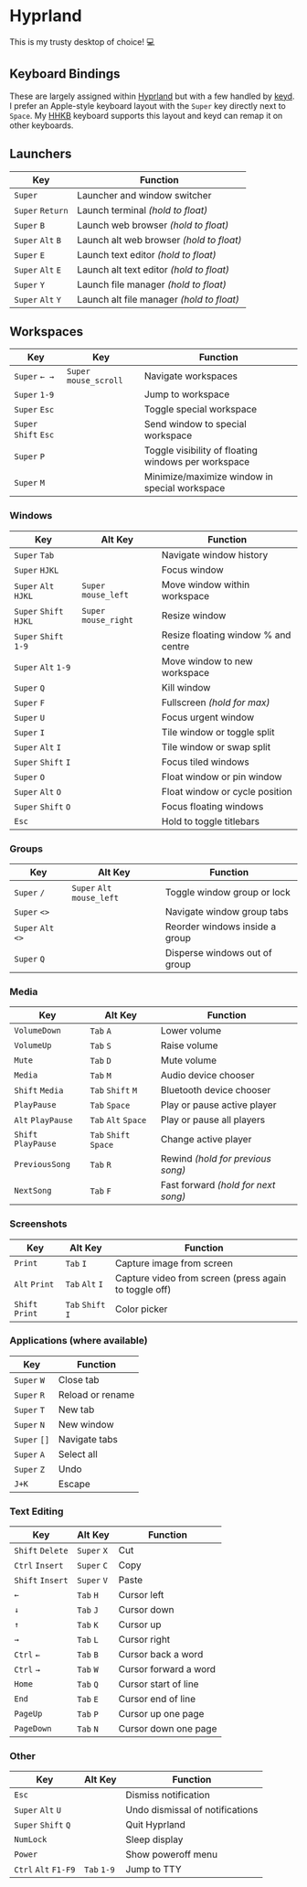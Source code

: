 # Hyprland

This is my trusty desktop of choice! 💻

## Keyboard Bindings

These are largely assigned within
[Hyprland](https://wiki.hypr.land/Configuring/Binds) but with a few handled by
[keyd](https://github.com/rvaiya/keyd). I prefer an Apple-style keyboard layout
with the `Super` key directly next to `Space`. My
[HHKB](https://happyhackingkb.com) keyboard supports this layout and keyd can
remap it on other keyboards.

## Launchers

| Key               | Function                                  |
| ----------------- | ----------------------------------------- |
| `Super`           | Launcher and window switcher              |
| `Super` `Return`  | Launch terminal _(hold to float)_         |
| `Super` `B`       | Launch web browser _(hold to float)_      |
| `Super` `Alt` `B` | Launch alt web browser _(hold to float)_  |
| `Super` `E`       | Launch text editor _(hold to float)_      |
| `Super` `Alt` `E` | Launch alt text editor _(hold to float)_  |
| `Super` `Y`       | Launch file manager _(hold to float)_     |
| `Super` `Alt` `Y` | Launch alt file manager _(hold to float)_ |

## Workspaces

| Key                   | Key                    | Function                                            |
| --------------------- | ---------------------- | --------------------------------------------------- |
| `Super` `← →`         | `Super` `mouse_scroll` | Navigate workspaces                                 |
| `Super` `1-9`         |                        | Jump to workspace                                   |
| `Super` `Esc`         |                        | Toggle special workspace                            |
| `Super` `Shift` `Esc` |                        | Send window to special workspace                    |
| `Super` `P`           |                        | Toggle visibility of floating windows per workspace |
| `Super` `M`           |                        | Minimize/maximize window in special workspace       |

### Windows

| Key                    | Alt Key               | Function                            |
| ---------------------- | --------------------- | ----------------------------------- |
| `Super` `Tab`          |                       | Navigate window history             |
| `Super` `HJKL`         |                       | Focus window                        |
| `Super` `Alt` `HJKL`   | `Super` `mouse_left`  | Move window within workspace        |
| `Super` `Shift` `HJKL` | `Super` `mouse_right` | Resize window                       |
| `Super` `Shift` `1-9`  |                       | Resize floating window % and centre |
| `Super` `Alt` `1-9`    |                       | Move window to new workspace        |
| `Super` `Q`            |                       | Kill window                         |
| `Super` `F`            |                       | Fullscreen _(hold for max)_         |
| `Super` `U`            |                       | Focus urgent window                 |
| `Super` `I`            |                       | Tile window or toggle split         |
| `Super` `Alt` `I`      |                       | Tile window or swap split           |
| `Super` `Shift` `I`    |                       | Focus tiled windows                 |
| `Super` `O`            |                       | Float window or pin window          |
| `Super` `Alt` `O`      |                       | Float window or cycle position      |
| `Super` `Shift` `O`    |                       | Focus floating windows              |
| `Esc`                  |                       | Hold to toggle titlebars            |

### Groups

| Key                | Alt Key                    | Function                       |
| ------------------ | -------------------------- | ------------------------------ |
| `Super` `/`        | `Super` `Alt` `mouse_left` | Toggle window group or lock    |
| `Super` `<>`       |                            | Navigate window group tabs     |
| `Super` `Alt` `<>` |                            | Reorder windows inside a group |
| `Super` `Q`        |                            | Disperse windows out of group  |

### Media

| Key                 | Alt Key               | Function                            |
| ------------------- | --------------------- | ----------------------------------- |
| `VolumeDown`        | `Tab` `A`             | Lower volume                        |
| `VolumeUp`          | `Tab` `S`             | Raise volume                        |
| `Mute`              | `Tab` `D`             | Mute volume                         |
| `Media`             | `Tab` `M`             | Audio device chooser                |
| `Shift` `Media`     | `Tab` `Shift` `M`     | Bluetooth device chooser            |
| `PlayPause`         | `Tab` `Space`         | Play or pause active player         |
| `Alt` `PlayPause`   | `Tab` `Alt` `Space`   | Play or pause all players           |
| `Shift` `PlayPause` | `Tab` `Shift` `Space` | Change active player                |
| `PreviousSong`      | `Tab` `R`             | Rewind _(hold for previous song)_   |
| `NextSong`          | `Tab` `F`             | Fast forward _(hold for next song)_ |

### Screenshots

| Key             | Alt Key           | Function                                              |
| --------------- | ----------------- | ----------------------------------------------------- |
| `Print`         | `Tab` `I`         | Capture image from screen                             |
| `Alt` `Print`   | `Tab` `Alt` `I`   | Capture video from screen (press again to toggle off) |
| `Shift` `Print` | `Tab` `Shift` `I` | Color picker                                          |

### Applications (where available)

| Key          | Function         |
| ------------ | ---------------- |
| `Super` `W`  | Close tab        |
| `Super` `R`  | Reload or rename |
| `Super` `T`  | New tab          |
| `Super` `N`  | New window       |
| `Super` `[]` | Navigate tabs    |
| `Super` `A`  | Select all       |
| `Super` `Z`  | Undo             |
| `J+K`        | Escape           |

### Text Editing

| Key              | Alt Key     | Function              |
| ---------------- | ----------- | --------------------- |
| `Shift` `Delete` | `Super` `X` | Cut                   |
| `Ctrl` `Insert`  | `Super` `C` | Copy                  |
| `Shift` `Insert` | `Super` `V` | Paste                 |
| `←`              | `Tab` `H`   | Cursor left           |
| `↓`              | `Tab` `J`   | Cursor down           |
| `↑`              | `Tab` `K`   | Cursor up             |
| `→`              | `Tab` `L`   | Cursor right          |
| `Ctrl` `←`       | `Tab` `B`   | Cursor back a word    |
| `Ctrl` `→`       | `Tab` `W`   | Cursor forward a word |
| `Home`           | `Tab` `Q`   | Cursor start of line  |
| `End`            | `Tab` `E`   | Cursor end of line    |
| `PageUp`         | `Tab` `P`   | Cursor up one page    |
| `PageDown`       | `Tab` `N`   | Cursor down one page  |

### Other

| Key                  | Alt Key     | Function                        |
| -------------------- | ----------- | ------------------------------- |
| `Esc`                |             | Dismiss notification            |
| `Super` `Alt` `U`    |             | Undo dismissal of notifications |
| `Super` `Shift` `Q`  |             | Quit Hyprland                   |
| `NumLock`            |             | Sleep display                   |
| `Power`              |             | Show poweroff menu              |
| `Ctrl` `Alt` `F1-F9` | `Tab` `1-9` | Jump to TTY                     |
